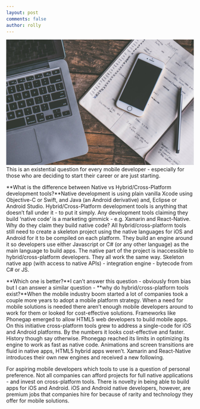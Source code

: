 ```yaml
---
layout: post
comments: false
author: rolly
---
```


![](/uploads/notes-image.jpg)This is an existential question for every mobile developer - especially for those who are deciding to start their career or are just starting.

**What is the difference between Native vs Hybrid/Cross-Platform development tools?**Native development is using plain vanilla Xcode using Objective-C or Swift, and Java (an Android derivative) and, Eclipse or Android Studio. Hybrid/Cross-Platform development tools is anything that doesn’t fall under it - to put it simply. Any development tools claiming they build ‘native code’ is a marketing gimmick - e.g. Xamarin and React-Native. Why do they claim they build native code? All hybrid/cross-platform tools still need to create a skeleton project using the native languages for iOS and Android for it to be compiled on each platform. They build an engine around it so developers use either Javascript or C\# (or any other language) as the main language to build apps. The native part of the project is inaccessible to hybrid/cross-platform developers. They all work the same way. Skeleton native app (with access to native APIs) - integration engine - bytecode from C\# or JS.

**Which one is better?**I can’t answer this question - obviously from bias but I can answer a similar question -&nbsp;**why do hybrid/cross-platform tools exist?**When the mobile industry boom started a lot of companies took a couple more years to adopt a mobile platform strategy. When a need for mobile solutions is needed there aren’t enough mobile developers around to work for them or looked for cost-effective solutions. Frameworks like Phonegap emerged to allow HTML5 web developers to build mobile apps. On this initiative cross-platform tools grew to address a single-code for iOS and Android platforms. By the numbers it looks cost-effective and faster. History though say otherwise. Phonegap reached its limits in optimizing its engine to work as fast as native code. Animations and screen transitions are fluid in native apps, HTML5 hybrid apps weren’t. Xamarin and React-Native introduces their own new engines and received a new following.

For aspiring mobile developers which tools to use is a question of personal preference. Not all companies can afford projects for full native applications - and invest on cross-platform tools. There is novelty in being able to build apps for iOS and Android. iOS and Android native developers, however, are premium jobs that companies hire for because of rarity and technology they offer for mobile solutions.